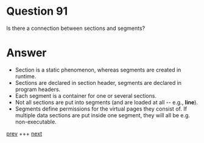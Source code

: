 
# Question 91


Is there a connection between sections and segments?


# Answer



* Section is a static phenomenon, whereas segments are created in runtime. 
* Sections are declared in section header, segments are declared in program headers.
* Each segment is a container for one or several sections. 
* Not all sections are put into segments (and are loaded at all -- e.g., __line__).
* Segments define permissions for the virtual pages they consist of. If multiple
data sections are put inside one segment, they will all be e.g. non-executable.



[prev](090.md) +++ [next](092.md)
